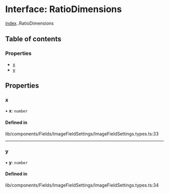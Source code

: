 # Interface: RatioDimensions

[index](../wiki/index).[<internal>](../wiki/index.%3Cinternal%3E).RatioDimensions

## Table of contents

### Properties

- [x](../wiki/index.%3Cinternal%3E.RatioDimensions#x)
- [y](../wiki/index.%3Cinternal%3E.RatioDimensions#y)

## Properties

### x

• **x**: `number`

#### Defined in

lib/components/Fields/ImageFieldSettings/ImageFieldSettings.types.ts:33

___

### y

• **y**: `number`

#### Defined in

lib/components/Fields/ImageFieldSettings/ImageFieldSettings.types.ts:34
